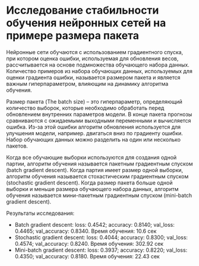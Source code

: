 # Исследование стабильности обучения нейронных сетей на примере размера пакета
  Нейронные сети обучаются с использованием градиентного спуска, при котором оценка ошибки, используемая для обновления весов, рассчитывается на основе подмножества обучающего набора данных. Количество примеров из набора обучающих данных, используемых для оценки градиента ошибки, называется размером пакета и является важным гиперпараметром, влияющим на динамику алгоритма обучения.

  Размер пакета (The batch size) – это гиперпараметр, определяющий количество выборок, которые необходимо обработать перед обновлением внутренних параметров модели. В конце пакета прогнозы сравниваются с ожидаемыми выходными переменными и вычисляется ошибка. Из-за этой ошибки алгоритм обновления используется для улучшения модели, например. двигаться вниз по градиенту ошибки. Набор обучающих данных можно разделить на один или несколько пакетов.

  Когда все обучающие выборки используются для создания одной партии, алгоритм обучения называется пакетным градиентным спуском (batch gradient descent). Когда партия имеет размер одной выборки, алгоритм обучения называется стохастическим градиентным спуском (stochastic gradient descent). Когда размер пакета больше одной выборки и меньше размера обучающего набора данных, алгоритм обучения называется мини-пакетным градиентным спуском (mini-batch gradient descent).

  Результаты исследования: 
  - Batch gradient descent: loss: 0.4542; accuracy: 0.8140; val_loss: 0.4465; val_accuracy: 0.8340. Время обучения: 10.6 сек
  - Stochastic gradient descent: loss: 0.4044; accuracy: 0.8300; val_loss: 0.4574; val_accuracy: 0.8240. Время обучения:  302.92 сек
  - Mini-batch gradient descent: loss: 0.3937; accuracy: 0.8220; val_loss: 0.4350; val_accuracy: 0.8180. Время обучения: 22.43 сек
